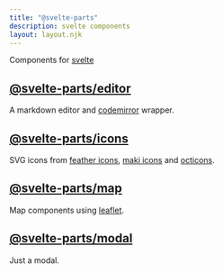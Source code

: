 ```yaml
---
title: "@svelte-parts"
description: svelte components
layout: layout.njk
---
```


Components for [svelte](https://svelte.dev/)

## [@svelte-parts/editor](/editor)

A markdown editor and [codemirror](https://codemirror.net/) wrapper.

## [@svelte-parts/icons](/icons)

SVG icons from [feather icons](https://feathericons.com/), [maki icons](https://labs.mapbox.com/maki-icons/) and [octicons](https://primer.style/octicons/).

## [@svelte-parts/map](/map)

Map components using [leaflet](https://leafletjs.com/).

## [@svelte-parts/modal](/modal)

Just a modal.